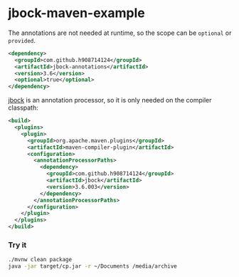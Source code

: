 # jbock-maven-example

The annotations are not needed at runtime, so the scope can be `optional`
or `provided`.

````xml
<dependency>
  <groupId>com.github.h908714124</groupId>
  <artifactId>jbock-annotations</artifactId>
  <version>3.6</version>
  <optional>true</optional>
</dependency>
````

[jbock](https://github.com/h908714124/jbock)
is an annotation processor, so it is only needed
on the compiler classpath:

````xml
<build>
  <plugins>
    <plugin>
      <groupId>org.apache.maven.plugins</groupId>
      <artifactId>maven-compiler-plugin</artifactId>
      <configuration>
        <annotationProcessorPaths>
          <dependency>
            <groupId>com.github.h908714124</groupId>
            <artifactId>jbock</artifactId>
            <version>3.6.003</version>
          </dependency>
        </annotationProcessorPaths>
      </configuration>
    </plugin>
  </plugins>
</build>
````

### Try it

````sh
./mvnw clean package
java -jar target/cp.jar -r ~/Documents /media/archive
````
